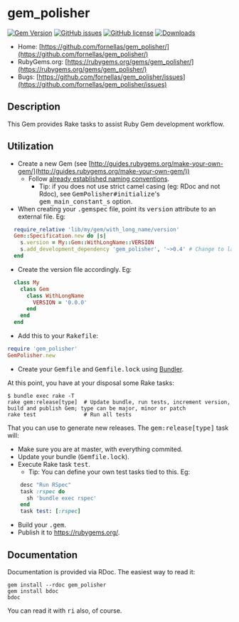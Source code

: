 # gem_polisher

[![Gem Version](https://badge.fury.io/rb/gem_polisher.svg)](http://badge.fury.io/rb/gem_polisher)
[![GitHub issues](https://img.shields.io/github/issues/fornellas/gem_polisher.svg)](https://github.com/fornellas/gem_polisher/issues)
[![GitHub license](https://img.shields.io/badge/license-GPLv3-blue.svg)](https://raw.githubusercontent.com/fornellas/gem_polisher/master/LICENSE)
[![Downloads](http://ruby-gem-downloads-badge.herokuapp.com/gem_polisher?type=total)](https://rubygems.org/gems/gem_polisher)

* Home: [https://github.com/fornellas/gem_polisher/](https://github.com/fornellas/gem_polisher/)
* RubyGems.org: [https://rubygems.org/gems/gem_polisher/](https://rubygems.org/gems/gem_polisher/)
* Bugs: [https://github.com/fornellas/gem_polisher/issues](https://github.com/fornellas/gem_polisher/issues)

## Description

This Gem provides Rake tasks to assist Ruby Gem development workflow.

## Utilization

* Create a new Gem (see [http://guides.rubygems.org/make-your-own-gem/](http://guides.rubygems.org/make-your-own-gem/))
  * Follow [already established naming conventions](http://guides.rubygems.org/name-your-gem/).
    * Tip: if you does not use strict camel casing (eg: RDoc and not Rdoc), see <tt>GemPolisher#initialize</tt>'s <tt>gem_main_constant_s</tt> option.
* When creating your <tt>.gemspec</tt> file, point its <tt>version</tt> attribute to an external file. Eg:

```ruby
  require_relative 'lib/my/gem/with_long_name/version'
  Gem::Specification.new do |s|
    s.version = My::Gem::WithLongName::VERSION
    s.add_development_dependency 'gem_polisher', '~>0.4' # Change to latest available version!
  end
```

* Create the version file accordingly. Eg:

```ruby
  class My
    class Gem
      class WithLongName
        VERSION = '0.0.0'
      end
    end
  end
```

* Add this to your <tt>Rakefile</tt>:

```ruby
require 'gem_polisher'
GemPolisher.new
```

* Create your <tt>Gemfile</tt> and <tt>Gemfile.lock</tt> using [Bundler](http://bundler.io/).

At this point, you have at your disposal some Rake tasks:

```
$ bundle exec rake -T
rake gem:release[type]  # Update bundle, run tests, increment version, build and publish Gem; type can be major, minor or patch
rake test               # Run all tests
```

That you can use to generate new releases. The <tt>gem:release[type]</tt> task will:
* Make sure you are at master, with everything commited.
* Update your bundle (<tt>Gemfile.lock</tt>).
* Execute Rake task <tt>test</tt>.
  * Tip: You can define your own test tasks tied to this. Eg:

```ruby
    desc "Run RSpec"
    task :rspec do
      sh 'bundle exec rspec'
    end
    task test: [:rspec]
```

* Build your <tt>.gem</tt>.
* Publish it to https://rubygems.org/.

## Documentation

Documentation is provided via RDoc. The easiest way to read it:

```
gem install --rdoc gem_polisher
gem install bdoc
bdoc
```

You can read it with <tt>ri</tt> also, of course.
